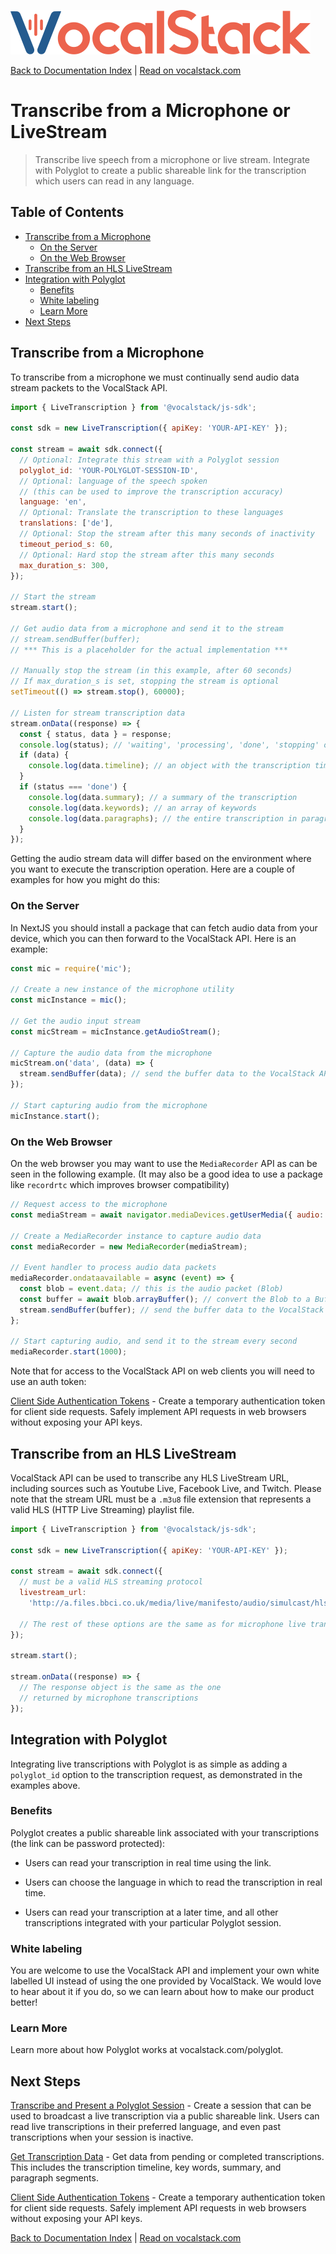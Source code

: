 [![](/logo.svg 'VocalStack')](https://www.vocalstack.com)

[Back to Documentation Index](/README.md#documentation-index) | [Read on vocalstack.com](https://www.vocalstack.com/documentation/transcribe-from-a-microphone-or-live-stream)

# Transcribe from a Microphone or LiveStream

> Transcribe live speech from a microphone or live stream. Integrate with Polyglot to create a public shareable link for the transcription which users can read in any language. 

## Table of Contents
  - [Transcribe from a Microphone](#transcribe-from-a-microphone)
    - [On the Server](#on-the-server)
    - [On the Web Browser](#on-the-web-browser)
  - [Transcribe from an HLS LiveStream](#transcribe-from-an-hls-livestream)
  - [Integration with Polyglot](#integration-with-polyglot)
    - [Benefits](#benefits)
    - [White labeling](#white-labeling)
    - [Learn More](#learn-more)
  - [Next Steps](#next-steps)

## Transcribe from a Microphone

To transcribe from a microphone we must continually send audio data stream packets to the VocalStack API.

```js
import { LiveTranscription } from '@vocalstack/js-sdk';

const sdk = new LiveTranscription({ apiKey: 'YOUR-API-KEY' });

const stream = await sdk.connect({
  // Optional: Integrate this stream with a Polyglot session
  polyglot_id: 'YOUR-POLYGLOT-SESSION-ID',
  // Optional: language of the speech spoken
  // (this can be used to improve the transcription accuracy)
  language: 'en',
  // Optional: Translate the transcription to these languages
  translations: ['de'],
  // Optional: Stop the stream after this many seconds of inactivity
  timeout_period_s: 60,
  // Optional: Hard stop the stream after this many seconds
  max_duration_s: 300,
});

// Start the stream
stream.start();

// Get audio data from a microphone and send it to the stream
// stream.sendBuffer(buffer);
// *** This is a placeholder for the actual implementation ***

// Manually stop the stream (in this example, after 60 seconds)
// If max_duration_s is set, stopping the stream is optional
setTimeout(() => stream.stop(), 60000);

// Listen for stream transcription data
stream.onData((response) => {
  const { status, data } = response;
  console.log(status); // 'waiting', 'processing', 'done', 'stopping' or 'error'
  if (data) {
    console.log(data.timeline); // an object with the transcription timeline
  }
  if (status === 'done') {
    console.log(data.summary); // a summary of the transcription
    console.log(data.keywords); // an array of keywords
    console.log(data.paragraphs); // the entire transcription in paragraph form
  }
});

```

Getting the audio stream data will differ based on the environment where you want to execute the transcription operation. Here are a couple of examples for how you might do this:

### On the Server

In NextJS you should install a package that can fetch audio data from your device, which you can then forward to the VocalStack API. Here is an example:

```js
const mic = require('mic');

// Create a new instance of the microphone utility
const micInstance = mic();

// Get the audio input stream
const micStream = micInstance.getAudioStream();

// Capture the audio data from the microphone
micStream.on('data', (data) => {
  stream.sendBuffer(data); // send the buffer data to the VocalStack API
});

// Start capturing audio from the microphone
micInstance.start();

```

### On the Web Browser

On the web browser you may want to use the `MediaRecorder` API as can be seen in the following example. (It may also be a good idea to use a package like `recordrtc` which improves browser compatibility) 

```js
// Request access to the microphone
const mediaStream = await navigator.mediaDevices.getUserMedia({ audio: true });

// Create a MediaRecorder instance to capture audio data
const mediaRecorder = new MediaRecorder(mediaStream);

// Event handler to process audio data packets
mediaRecorder.ondataavailable = async (event) => {
  const blob = event.data; // this is the audio packet (Blob)
  const buffer = await blob.arrayBuffer(); // convert the Blob to a Buffer
  stream.sendBuffer(buffer); // send the buffer data to the VocalStack API
};

// Start capturing audio, and send it to the stream every second
mediaRecorder.start(1000);

```

Note that for access to the VocalStack API on web clients you will need to use an auth token:

[Client Side Authentication Tokens](transcribe-on-the-front-end-with-auth-tokens.md) - Create a temporary authentication token for client side requests. Safely implement API requests in web browsers without exposing your API keys.




## Transcribe from an HLS LiveStream

VocalStack API can be used to transcribe any HLS LiveStream URL, including sources such as Youtube Live, Facebook Live, and Twitch. Please note that the stream URL must be a `.m3u8` file extension that represents a valid HLS (HTTP Live Streaming) playlist file.

```js
import { LiveTranscription } from '@vocalstack/js-sdk';

const sdk = new LiveTranscription({ apiKey: 'YOUR-API-KEY' });

const stream = await sdk.connect({
  // must be a valid HLS streaming protocol
  livestream_url:
    'http://a.files.bbci.co.uk/media/live/manifesto/audio/simulcast/hls/nonuk/sbr_low/ak/bbc_world_service.m3u8',

  // The rest of these options are the same as for microphone live transcriptons
});

stream.start();

stream.onData((response) => {
  // The response object is the same as the one
  // returned by microphone transcriptions
});

```



## Integration with Polyglot

Integrating live transcriptions with Polyglot is as simple as adding a `polyglot_id` option to the transcription request, as demonstrated in the examples above. 

### Benefits

Polyglot creates a public shareable link associated with your transcriptions (the link can be password protected):

  - Users can read your transcription in real time using the link.

  - Users can choose the language in which to read the transcription in real time.

  - Users can read your transcription at a later time, and all other transcriptions integrated with your particular Polyglot session.

### White labeling

You are welcome to use the VocalStack API and implement your own white labelled UI instead of using the one provided by VocalStack. We would love to hear about it if you do, so we can learn about how to make our product better! 

### Learn More



Learn more about how Polyglot works at vocalstack.com/polyglot.



## Next Steps

[Transcribe and Present a Polyglot Session](transcribe-and-present-a-polyglot-session.md) - Create a session that can be used to broadcast a live transcription via a public shareable link. Users can read live transcriptions in their preferred language, and even past transcriptions when your session is inactive.


[Get Transcription Data](get-transcription-data.md) - Get data from pending or completed transcriptions. This includes the transcription timeline, key words, summary, and paragraph segments.


[Client Side Authentication Tokens](transcribe-on-the-front-end-with-auth-tokens.md) - Create a temporary authentication token for client side requests. Safely implement API requests in web browsers without exposing your API keys.



[Back to Documentation Index](/README.md#documentation-index) | [Read on vocalstack.com](https://www.vocalstack.com/documentation/transcribe-from-a-microphone-or-live-stream)

